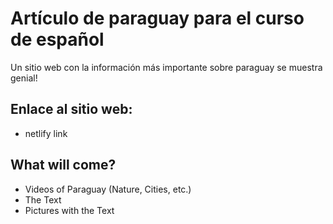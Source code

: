 <h1> Artículo de paraguay para el curso de español </h1>

Un sitio web con la información más importante sobre paraguay se muestra genial!

<h2> Enlace al sitio web: </h2>

- netlify link

<h2> What will come?</h2>

- Videos of Paraguay (Nature, Cities, etc.)
- The Text
- Pictures with the Text
